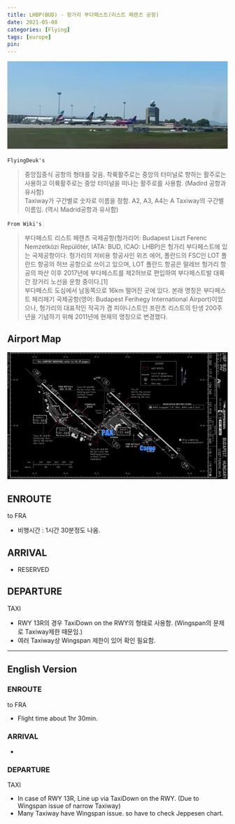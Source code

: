 ```yaml
---
title: LHBP(BUD) - 헝가리 부다페스트(리스트 페렌츠 공항)
date: 2021-05-08
categories: [Flying]
tags: [europe]
pin:
---
```


![bud](/img/flying/airport/bud.jpg)

`FlyingDeuk's`
>중앙집중식 공항의 형태를 갖음. 착륙활주로는 중앙의 터미널로 향하는 활주로는 사용하고 이륙활주로는 중앙 터미널을 떠나는 활주로를 사용함. (Madird 공항과 유사함) <br>
Taxiway가 구간별로 숫자로 이름을 정함. A2, A3, A4는 A Taxiway의 구간별 이름임. (역시 Madrid공항과 유사함) <br>


`From Wiki's`
>부다페스트 리스트 페렌츠 국제공항(헝가리어: Budapest Liszt Ferenc Nemzetközi Repülőtér, IATA: BUD, ICAO: LHBP)은 헝가리 부다페스트에 있는 국제공항이다. 헝가리의 저비용 항공사인 위즈 에어, 폴란드의 FSC인 LOT 폴란드 항공의 허브 공항으로 쓰이고 있으며, LOT 폴란드 항공은 말레브 헝가리 항공의 파산 이후 2017년에 부다페스트를 제2허브로 편입하여 부다페스트발 대륙간 장거리 노선을 운항 중이다.[1]<br>
부다페스트 도심에서 남동쪽으로 16km 떨어진 곳에 있다. 본래 명칭은 부다페스트 페리헤기 국제공항(영어: Budapest Ferihegy International Airport)이었으나, 헝가리의 대표적인 작곡가 겸 피아니스트인 프란츠 리스트의 탄생 200주년을 기념하기 위해 2011년에 현재의 명칭으로 변경했다.

## Airport Map
![bud](/img/flying/airport/bud_ap.jpg)


## ENROUTE
to FRA
- 비행시간 : 1시간 30분정도 나옴.

## ARRIVAL
- RESERVED

## DEPARTURE
TAXI
- RWY 13R의 경우 TaxiDown on the RWY의 형태로 사용함. (Wingspan의 문제로 Taxiway제한 때문임.)
- 여러 Taxiway상 Wingspan 제한이 있어 확인 필요함.

-------------

## English Version

### ENROUTE
to FRA
- Flight time about 1hr 30min.

### ARRIVAL
-

### DEPARTURE
TAXI
- In case of RWY 13R, Line up via TaxiDown on the RWY. (Due to Wingspan issue of narrow Taxiway)
- Many Taxiway have Wingspan issue. so have to check Jeppesen chart.

